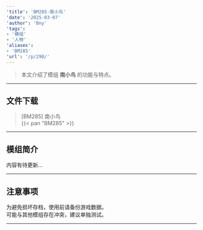 ```yaml
---
'title': 'BM285-南小鸟'
'date': '2025-03-07'
'author': 'Bny'
'tags':
- '模组'
- '人物'
'aliases':
- 'BM285'
'url': '/p/298/'
---
```


> 本文介绍了模组 **南小鸟** 的功能与特点。

---

## 文件下载

> [BM285] 南小鸟  
{{< pan "BM285" >}}  

---

## 模组简介

>  
内容有待更新...  

---

## 注意事项

>  
为避免损坏存档，使用前请备份游戏数据。  
可能与其他模组存在冲突，建议单独测试。  

---

